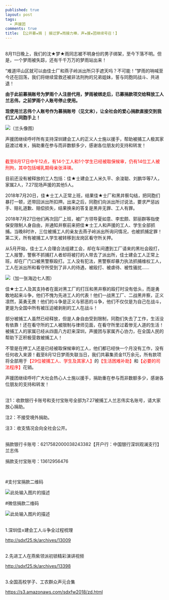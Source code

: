 ```yaml
---
published: true
layout: post
tags:
  - 声援团
comments: true
title: 【公开募★捐 | 接过梦★雨接力棒，声★援★团继续号召！】
---
```


<br>
8月11日晚上，我们的沈★梦★雨同志被不明身份的男子绑架，至今下落不明。但是，一个梦雨被失踪，还有千千万万的梦雨站出来！

“难道坪山区就可以由佳士厂和燕子岭派出所只手遮天吗？不可能！”梦雨的呐喊至今还在回荡，我们将继续营救还被非法刑拘的兄弟姐妹，誓与同胞同战斗、共进退！

**由于此前募捐账号为梦雨个人注册代用，梦雨被绑走后，已募捐款项交给释放工人兰志伟，之前梦雨个人账号停止使用。**

**现使用兰志伟个人账号作为募捐账号（见文末），让全社会的爱心捐款直接交到我们工人同胞手上！**

![（兰头像图）][1]

声援团继续呼吁所有支持深圳建会工人的正义人士施以援手，帮助被捕工人极其家庭渡过难关，捐助重在参与而非数额多少，感谢各位朋友的支持和转发！

<br>
<span style="color:red">截至8月17日中午12点，有14个工人和1个学生已经被取保候审，仍有14位工人被刑拘，其中包括哺乳期母亲张泽瑛。</span>

目前还没有被释放的工人包括：佳★士建会工人米久平、余浚聪、刘鹏华等7人，家属2人，7.27现场声援的其他5人。

2018年7月20日，佳★士工人正常上班，结果佳★士厂和黑井察勾结，把同胞们暴打一顿，还带回派出所扣押。出来之后，同胞们向派出所讨说法，要求严惩凶手、赔礼道歉、赔偿损失，结果换来的答复是黑井无罪、工人有罪。

2018年7月27日他们再次回厂上班，被厂方领导夏如意、李宏颇、郭丽群等指使保安限制人身自由，并通知井察前来把佳★士工人和声援的工人、学生全部抓捕。当晚8时许，三位被捕工人的亲友去燕子岭派出所询问情况，也被抓捕定罪！第二天，所有被捕工人学生被转移到龙岗区看守所关押。

从5月开始，佳士工人合理合法组建工会，却在车间遭到工厂请来的黑社会殴打，工人报警，警察不抓捕打人者却将被打的人带去了派出所，佳士建会工人正常上班，却在厂门口被黑警察殴打。工人没有犯法，黑警察却暴力执法抓捕维权工人，工人在派出所和看守所受到了非人的待遇，被殴打、被虐待、被性骚扰……

![（加一张海边七人图）][2]

佳★士工人及其支持者在面对黑工厂的打压和黑井察的殴打时没有低头，而是勇敢地起来斗争，他们不愧为先进工人的代表！他们一战黑工厂、二战黑井察，正义凛然，英勇无畏！他们的斗争是正义与邪恶的斗争，他们不仅仅是为自己在战斗，更是为全国中所有被压迫被剥削的工人在战斗！

部分被捕工人虽然已经释放，但是人身自由受到限制，同胞们失去了工作，生活没有依靠！还在看守所的工人被限制与律师见面，在看守所里过着惨无人道的生活！被捕工人的家属已经从四面八方赶来深圳，声援团与家属齐心协力，在全国人民的帮助下正积极营救被捕工人！

不管是在押工人还是已经被取保候审的工人，他们都已经快一个月没有工作，没有任何收入来源！截至8月12日梦雨失联当日，我们共募集资金11万余元，所有款项将全部用于<span style="color:red">【29位被捕工人、学生及其家人】</span>的<span style="color:red">【生活困难补助】</span>和<span style="color:red">【必要的司法程序】</span>花销。

声援团继续呼吁广大社会热心人士施以援手，捐助重在参与而非数额多少，感谢各位朋友的支持和转发！

<br>
注1：收款银行卡账号和支付宝账号全部为7.27被捕工人兰志伟实名账号，请大家放心捐助。

注2：不接受境外捐助。

注3：收支情况会向全社会公开。

<br>
捐款银行卡账号：6217582000038243382【开户行：中国银行深圳观澜支行】兰志伟

捐款支付宝账号：13612956476

<br>

#支付宝捐款二维码           

![此处输入图片的描述][3]

#微信捐款二维码

![此处输入图片的描述][4]
 

    

<br>
1.深圳佳±建会工人斗争全过程梳理

http://sdxf25.tk/archives/13009

<br>
2.先进工人在燕紫领派初锁精彩演讲视频

http://sdxf25.tk/archives/13398

<br>
3.全国高校学子、工农群众声元合集

https://s3.amazonaws.com/sdxfw2018/zd.html

<br>


  [1]: http://wx1.sinaimg.cn/mw690/0060lm7Tly1fucn68by5vj30j60eek77.jpg
  [2]: http://wx1.sinaimg.cn/mw690/0060lm7Tly1fuci502vtfj30k00fdadj.jpg
  [3]: http://wx3.sinaimg.cn/mw690/0060lm7Tly1fucnbqjmvoj30go0p0tan.jpg
  [4]: http://wx4.sinaimg.cn/mw690/0060lm7Tly1fucnbqfob0j30gl0jrtat.jpg
